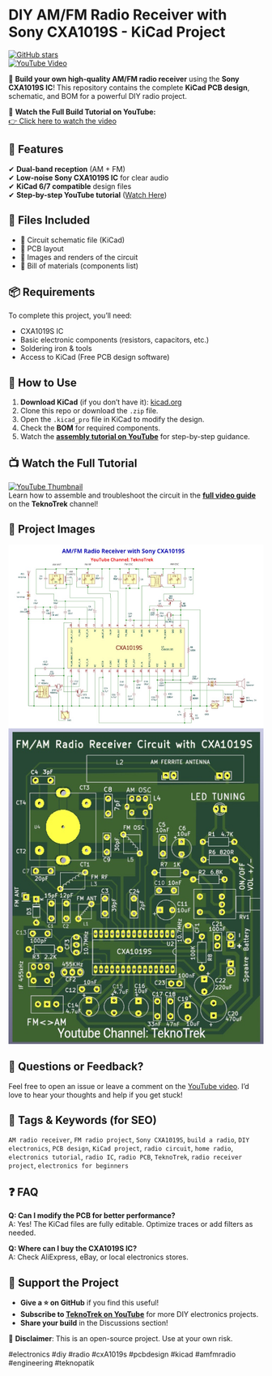 # DIY AM/FM Radio Receiver with Sony CXA1019S - KiCad Project  

[![GitHub stars](https://img.shields.io/github/stars/yourusername/DIY-AM-FM-Radio-Receiver-with-CXA1019S?style=social)](https://github.com/yourusername/DIY-AM-FM-Radio-Receiver-with-CXA1019S)  
[![YouTube Video](https://img.shields.io/badge/Watch-Tutorial-red)](https://youtu.be/TuUUNz7IGRk)  

🚀 **Build your own high-quality AM/FM radio receiver** using the **Sony CXA1019S IC**! This repository contains the complete **KiCad PCB design**, schematic, and BOM for a powerful DIY radio project.  

🎥 **Watch the Full Build Tutorial on YouTube:**  
[👉 Click here to watch the video](https://youtu.be/TuUUNz7IGRk)


## 📌 Features  
✔ **Dual-band reception** (AM + FM)  
✔ **Low-noise Sony CXA1019S IC** for clear audio  
✔ **KiCad 6/7 compatible** design files  
✔ **Step-by-step YouTube tutorial** ([Watch Here](https://youtu.be/TuUUNz7IGRk))  

## 📁 Files Included
- 📐 Circuit schematic file (KiCad)
- 🧩 PCB layout
- 📸 Images and renders of the circuit
- 📄 Bill of materials (components list)


## 📦 Requirements
To complete this project, you’ll need:
- CXA1019S IC
- Basic electronic components (resistors, capacitors, etc.)
- Soldering iron & tools
- Access to KiCad (Free PCB design software)

## 🔧 How to Use  
1. **Download KiCad** (if you don’t have it): [kicad.org](https://www.kicad.org)  
2. Clone this repo or download the `.zip` file.  
3. Open the `.kicad_pro` file in KiCad to modify the design.  
4. Check the **BOM** for required components.  
5. Watch the **[assembly tutorial on YouTube](https://youtu.be/TuUUNz7IGRk)** for step-by-step guidance.  

## 📺 Watch the Full Tutorial  
[![YouTube Thumbnail](https://img.shields.io/badge/YouTube-Watch%20Now-red)](https://youtu.be/TuUUNz7IGRk)  
Learn how to assemble and troubleshoot the circuit in the **[full video guide](https://youtu.be/TuUUNz7IGRk)** on the **TeknoTrek** channel!  

## 📸 Project Images

![PCB Design](preview_images/circuit_schematic.jpg)
![Assembled Board](preview_images/pcb_3D.jpg)


## 💬 Questions or Feedback?
Feel free to open an issue or leave a comment on the [YouTube video](https://youtu.be/TuUUNz7IGRk). I’d love to hear your thoughts and help if you get stuck!

## 📡 Tags & Keywords (for SEO)
`AM radio receiver`, `FM radio project`, `Sony CXA1019S`, `build a radio`, `DIY electronics`, `PCB design`, `KiCad project`, `radio circuit`, `home radio`, `electronics tutorial`, `radio IC`, `radio PCB`, `TeknoTrek`, `radio receiver project`, `electronics for beginners`

## ❓ FAQ  
**Q: Can I modify the PCB for better performance?**  
A: Yes! The KiCad files are fully editable. Optimize traces or add filters as needed.  

**Q: Where can I buy the CXA1019S IC?**  
A: Check AliExpress, eBay, or local electronics stores.  

## 🌟 Support the Project  
- **Give a ⭐ on GitHub** if you find this useful!  
- **Subscribe to [TeknoTrek on YouTube](https://www.youtube.com/@TeknoTrek)** for more DIY electronics projects.  
- **Share your build** in the Discussions section!  

📢 **Disclaimer**: This is an open-source project. Use at your own risk.  

#electronics #diy #radio #cxA1019s #pcbdesign #kicad #amfmradio #engineering #teknopatik  